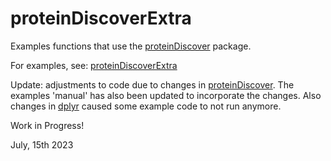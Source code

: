 # proteinDiscoverExtra

Examples functions that use the [proteinDiscover](https://github.com/BenBruyneel/proteinDiscover/) package.

For examples, see: [proteinDiscoverExtra](https://benbruyneel.github.io/proteinDiscover/extra/)

Update: adjustments to code due to changes in [proteinDiscover](https://github.com/BenBruyneel/proteinDiscover/). The examples 'manual' has also been updated to incorporate the changes. Also changes in [dplyr](https://dplyr.tidyverse.org/) caused some example code to not run anymore.

Work in Progress!

July, 15th 2023